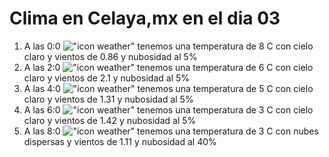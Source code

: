 # Clima en Celaya,mx en el dia 03

1. A las 0:0 !["icon weather"](http://openweathermap.org/img/w/02n.png) tenemos una temperatura de 8 C con cielo claro y  vientos de 0.86 y nubosidad al 5%
1. A las 2:0 !["icon weather"](http://openweathermap.org/img/w/02n.png) tenemos una temperatura de 6 C con cielo claro y  vientos de 2.1 y nubosidad al 5%
1. A las 4:0 !["icon weather"](http://openweathermap.org/img/w/02n.png) tenemos una temperatura de 5 C con cielo claro y  vientos de 1.31 y nubosidad al 5%
1. A las 6:0 !["icon weather"](http://openweathermap.org/img/w/02n.png) tenemos una temperatura de 3 C con cielo claro y  vientos de 1.42 y nubosidad al 5%
1. A las 8:0 !["icon weather"](http://openweathermap.org/img/w/03n.png) tenemos una temperatura de 3 C con nubes dispersas y  vientos de 1.11 y nubosidad al 40%
